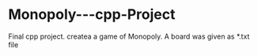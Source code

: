 # Monopoly---cpp-Project
Final cpp project. createa a game of Monopoly. A board was given as *.txt file
